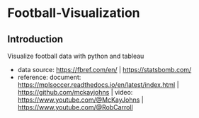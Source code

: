 # Football-Visualization
## Introduction
Visualize football data with python and tableau
+ data source: https://fbref.com/en/ | https://statsbomb.com/ 
+ reference: document: https://mplsoccer.readthedocs.io/en/latest/index.html | https://github.com/mckayjohns | video: https://www.youtube.com/@McKayJohns | https://www.youtube.com/@RobCarroll

